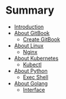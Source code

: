 # Summary

* [Introduction](README.md)
* [About GitBook]()
    * [Create GitBook](./articles/create-gitbook.md)
* [About Linux]()
    * [Nginx](./articles/nginx-config.md)
* [About Kubernetes]()
    * [Kubectl](./articles/cri.md)
* [About Python]()
    * [Exec Shell](./articles/exec-shell.md)
* [About Golang]()
    * [Interface](./articles/interface.md)